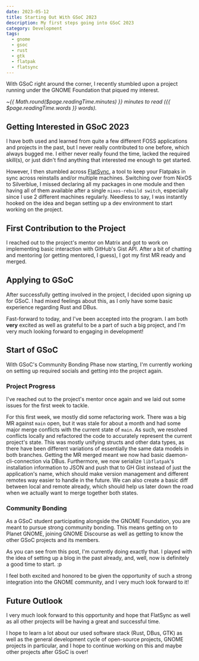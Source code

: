 ```yaml
---
date: 2023-05-12
title: Starting Out With GSoC 2023
description: My first steps going into GSoC 2023
category: Development
tags: 
  - gnome
  - gsoc
  - rust
  - gtk
  - flatpak
  - flatsync
---
```


With GSoC right around the corner, I recently stumbled upon a project running under the GNOME Foundation that piqued my interest.

*~{{ Math.round($page.readingTime.minutes) }} minutes to read ({{ $page.readingTime.words }} words).*

## Getting Interested in GSoC 2023

I have both used and learned from quite a few different FOSS applications and projects in the past, but I never really contributed to one before, which always bugged me. I either never really found the time, lacked the required skill(s), or just didn't find anything that interested me enough to get started.

However, I then stumbled across [FlatSync](https://gitlab.gnome.org/Cogitri/flatsync), a tool to keep your Flatpaks in sync across reinstalls and/or multiple machines. Switching over from NixOS to Silverblue, I missed declaring all my packages in one module and then having all of them available after a single `nixos-rebuild switch`, especially since I use 2 different machines regularly. Needless to say, I was instantly hooked on the idea and began setting up a dev environment to start working on the project.

## First Contribution to the Project

I reached out to the project's mentor on Matrix and got to work on implementing basic interaction with GitHub's Gist API. After a bit of chatting and mentoring (or getting mentored, I guess), I got my first MR ready and merged.

## Applying to GSoC

After successfully getting involved in the project, I decided upon signing up for GSoC. I had mixed feelings about this, as I only have some basic experience regarding Rust and DBus.

Fast-forward to today, and I've been accepted into the program. I am both **very** excited as well as grateful to be a part of such a big project, and I'm very much looking forward to engaging in development!

## Start of GSoC

With GSoC's Community Bonding Phase now starting, I'm currently working on setting up required socials and getting into the project again.

### Project Progress

I've reached out to the project's mentor once again and we laid out some issues for the first week to tackle.

For this first week, we mostly did some refactoring work. There was a big MR against `main` open, but it was stale for about a month and had some major merge conflicts with the current state of `main`. As such, we resolved conflicts locally and refactored the code to accurately represent the current project's state. This was mostly unifying structs and other data types, as there have been different variations of essentially the same data models in both branches. Getting the MR merged meant we now had basic daemon-cli-connection via DBus. Furthermore, we now serialize `libflatpak`'s installation information to JSON and push that to GH Gist instead of just the application's name, which should make version management and different remotes way easier to handle in the future. We can also create a basic diff between local and remote already, which should help us later down the road when we actually want to merge together both states.

### Community Bonding

As a GSoC student participating alongside the GNOME Foundation, you are meant to pursue strong community bonding. This means getting on to Planet GNOME, joining GNOME Discourse as well as getting to know the other GSoC projects and its members.

As you can see from this post, I'm currently doing exactly that. I played with the idea of setting up a blog in the past already, and, well, now is definitely a good time to start. :p

I feel both excited and honored to be given the opportunity of such a strong integration into the GNOME community, and I very much look forward to it!

## Future Outlook

I very much look forward to this opportunity and hope that FlatSync as well as all other projects will be having a great and successful time.

I hope to learn a lot about our used software stack (Rust, DBus, GTK) as well as the general development cycle of open-source projects, GNOME projects in particular, and I hope to continue working on this and maybe other projects after GSoC is over!

